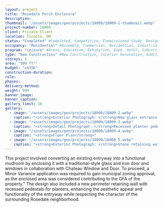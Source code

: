 ```yaml
---
layout: project
title: "Rosedale Porch Enclosure"
description:
thumbnail: "/assets/images/gen/projects/18009/18009-1-thumbnail.webp"
project-number: 18009
client: Private Client
location: Toronto, ON
status: "Completed" #Completed, Competition, Commissioned Study, Design Development, Construction, Demolished, Study
occupancy: "Residential" #Assembly, Commercial, Residential, Industrial, Institutional  
program: "Leisure" #Arena, Education, Exhibition, Expo, Hotel, Industrial, Industry, Infrastructure, Landscape, Leisure, Library, Masterplan, Mixed Use, Museum/Gallery, Office, Parking, Pavillion, Publicspace, Religion, Research, Residential, Restaurant/Bar, Retail, Scenography, Services, Theatre
type: "New Construction" #New Construction, Interior Renovation, Addition, Adaptive Reuse
storeys: 1
area: "500 ft²"
budget: "±$35K"
construction-duration: 
role: 
phases: 
delivery-method: 
weight: 999
banner_image: 
banner_caption: 
gallery_limit: 10
gallery:
  - image: "/assets/images/gen/projects/18009/18009-2.webp"
    caption: "<strong>Exterior Photograph: </strong>New glass entrance door enclosing the porch."
  - image: "/assets/images/gen/projects/18009/18009-3.webp"
    caption: "<strong>Detail Photograph: </strong>Recessed planter pedestal."
  - image: "/assets/images/gen/projects/18009/18009-4.webp"
    caption: "<strong>Floor Plan</strong>"
  - image: "/assets/images/gen/projects/18009/18009-5.webp"
    caption: "<strong>Exterior Photograph: </strong>Stone retaining wall with recessed pedestals for planters."
---
```

This project involved converting an existing entryway into a functional mudroom by enclosing it with a traditional-style glass and iron door and windows in collaboration with Chateau Window and Door. To proceed, a Minor Variance application was required to gain municipal zoning approval, as the enclosed area was considered contributing to the GFA of the property." The design also included a new perimeter retaining wall with recessed pedestals for planters, enhancing the aesthetic appeal and functionality of the entryway while respecting the character of the surrounding Rosedale neighborhood.